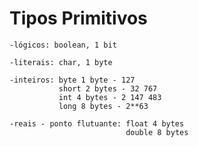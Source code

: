 # Tipos Primitivos

    -lógicos: boolean, 1 bit

    -literais: char, 1 byte

    -inteiros: byte 1 byte - 127
               short 2 bytes - 32 767
               int 4 bytes - 2 147 483
               long 8 bytes - 2**63

    -reais - ponto flutuante: float 4 bytes
                              double 8 bytes